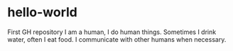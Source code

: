 # hello-world
First GH repository
I am a human, I do human things.
Sometimes I drink water, often I eat food. I communicate with other humans when necessary.
